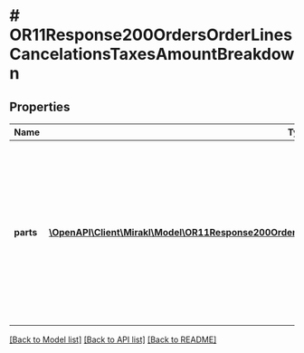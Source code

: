 # # OR11Response200OrdersOrderLinesCancelationsTaxesAmountBreakdown

## Properties

Name | Type | Description | Notes
------------ | ------------- | ------------- | -------------
**parts** | [**\OpenAPI\Client\Mirakl\Model\OR11Response200OrdersOrderLinesCancelationsTaxesAmountBreakdownParts[]**](OR11Response200OrdersOrderLinesCancelationsTaxesAmountBreakdownParts.md) | The parts which constitute the total amount. &lt;br/&gt;Each part can have different invoicing rules. The sum of the amount of each part is equal to the total amount. Multiple parts can be returned in tax mode TAX_INCLUDED. | [optional]

[[Back to Model list]](../../README.md#models) [[Back to API list]](../../README.md#endpoints) [[Back to README]](../../README.md)
